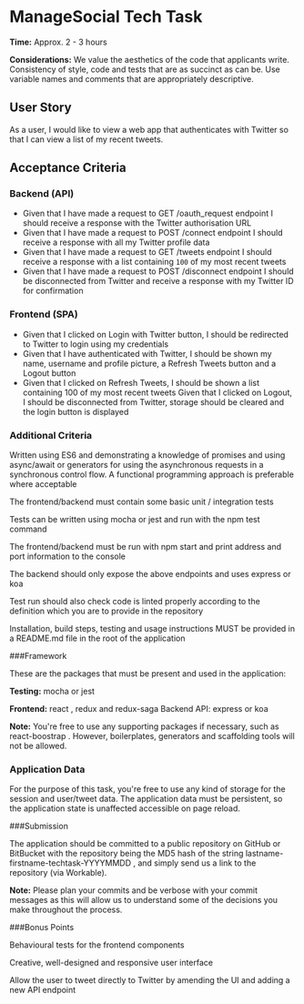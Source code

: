 # ManageSocial Tech Task

**Time:** Approx. 2 - 3 hours

**Considerations:** We value the aesthetics of the code that applicants write. Consistency of style, code and tests that are as succinct as can be. Use variable names and comments that are appropriately descriptive.

## User Story

As a user, I would like to view a web app that authenticates with Twitter so that I can view a list of my recent tweets.

## Acceptance Criteria 

### Backend (API)

- Given that I have made a request to GET /oauth_request endpoint I should receive a response with the Twitter authorisation URL
- Given that I have made a request to POST /connect endpoint I should receive a response with all my Twitter profile data
- Given that I have made a request to GET /tweets endpoint I should receive a response with a list containing `100` of my most recent tweets
- Given that I have made a request to POST /disconnect endpoint I should be disconnected from Twitter and receive a response with my Twitter ID for confirmation

### Frontend (SPA)

- Given that I clicked on Login with Twitter button, I should be redirected to Twitter to login using my credentials
- Given that I have authenticated with Twitter, I should be shown my name, username and profile picture, a Refresh Tweets button and a Logout button
- Given that I clicked on Refresh Tweets, I should be shown a list containing 100 of my most recent tweets
Given that I clicked on Logout, I should be disconnected from Twitter, storage should be cleared and the login button is displayed
              
 ### Additional Criteria

 Written using ES6 and demonstrating a knowledge of promises and using async/await or generators for using the asynchronous requests in a synchronous control flow. A functional programming approach is preferable where acceptable

The frontend/backend must contain some basic unit / integration tests

Tests can be written using mocha or jest and run with the npm test command

The frontend/backend must be run with npm start and print address and port information to the console

The backend should only expose the above endpoints and uses express or koa

Test run should also check code is linted properly according to the definition which you are to provide in the repository

Installation, build steps, testing and usage instructions MUST be provided in a README.md file in the root of the application

###Framework

These are the packages that must be present and used in the application:

**Testing:** mocha or jest

**Frontend:** react , redux and redux-saga Backend API: express or koa

**Note:** You're free to use any supporting packages if necessary, such as react-boostrap . However, boilerplates, generators and scaffolding tools will not be allowed.

### Application Data

For the purpose of this task, you're free to use any kind of storage for the session and user/tweet data. The application data must be persistent, so the application state is unaffected accessible on page reload.

###Submission

The application should be committed to a public repository on GitHub or BitBucket with the repository being the MD5 hash of the string lastname-firstname-techtask-YYYYMMDD , and simply send us a link to the repository (via Workable).

**Note:** Please plan your commits and be verbose with your commit messages as this will allow us to understand some of the decisions you make throughout the process.
                               
###Bonus Points

Behavioural tests for the frontend components

Creative, well-designed and responsive user interface

Allow the user to tweet directly to Twitter by amending the UI and adding a new API endpoint
    